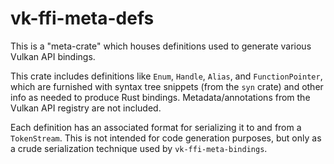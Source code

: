 # vk-ffi-meta-defs

This is a "meta-crate" which houses definitions used to generate various
Vulkan API bindings.

This crate includes definitions like `Enum`, `Handle`, `Alias`, and
`FunctionPointer`, which are furnished with syntax tree snippets (from
the `syn` crate) and other info as needed to produce Rust bindings.
Metadata/annotations from the Vulkan API registry are not included.

Each definition has an associated format for serializing it to and from
a `TokenStream`. This is not intended for code generation purposes, but
only as a crude serialization technique used by `vk-ffi-meta-bindings`.
